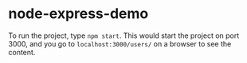 # node-express-demo

To run the project, type `npm start`. This would start the project on port 3000, and you go to `localhost:3000/users/` on a browser to see the content. 